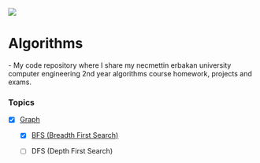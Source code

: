 ![](https://img.shields.io/badge/C%2B%2B-00599C?style=for-the-badge&logo=c%2B%2B&logoColor=white)

# Algorithms

*-* My code repository where I share my necmettin erbakan university computer engineering 2nd year algorithms course homework, projects and exams.

### Topics

* [x] [Graph](/Graph/)
    
  - [x] [BFS (Breadth First Search)](Graph/BFS)
  
  - [ ] DFS (Depth First Search)
